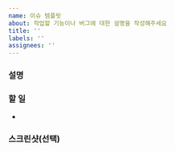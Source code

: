 ```yaml
---
name: 이슈 템플릿
about: 작업할 기능이나 버그에 대한 설명을 작성해주세요
title: ''
labels: ''
assignees: ''
---
```


### 설명

### 할 일

-

### 스크린샷(선택)
